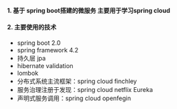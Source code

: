 #### 1. 基于 spring boot搭建的微服务 主要用于学习spring cloud 
#### 2. 主要使用的技术
   + spring boot 2.0
   + spring framework 4.2
   + 持久层 jpa
   + hibernate validation
   + lombok
   + 分布式系统主流框架：spring cloud finchley
   + 服务治理注册于发现：spring cloud netflix Eureka
   + 声明式服务调用：spring cloud openfegin
   
   
